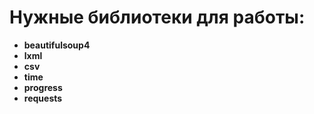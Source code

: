 # Нужные библиотеки для работы:

* **beautifulsoup4** 
* **lxml**
*  **csv**
* **time**
* **progress**
* **requests**
 
